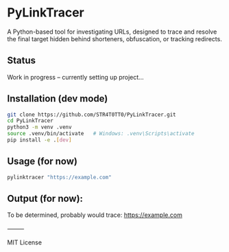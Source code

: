 # PyLinkTracer
A Python-based tool for investigating URLs, designed to trace and resolve the final target hidden behind shorteners, obfuscation, or tracking redirects.

## Status
Work in progress – currently setting up project...

## Installation (dev mode)
```bash
git clone https://github.com/STR4T0TT0/PyLinkTracer.git
cd PyLinkTracer
python3 -m venv .venv
source .venv/bin/activate   # Windows: .venv\Scripts\activate
pip install -e .[dev]
```

## Usage (for now)

```bash
pylinktracer "https://example.com"
```

## Output (for now):

To be determined, probably would trace: https://example.com


⸻

MIT License

